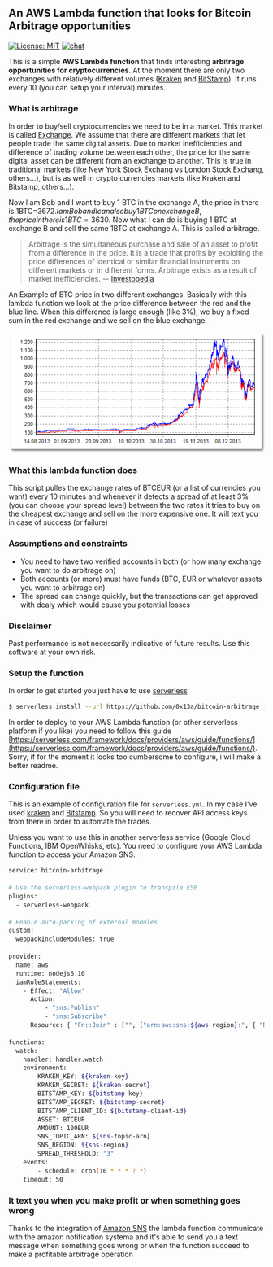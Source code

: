 ## An AWS Lambda function that looks for Bitcoin Arbitrage opportunities

[![License: MIT](https://img.shields.io/badge/License-MIT-green.svg)](https://opensource.org/licenses/MIT) [![chat](https://badges.gitter.im/bitcoin-arbitrage/Lobby.svg)](https://gitter.im/bitcoin-arbitrage/Lobby?utm_source=badge&utm_medium=badge&utm_campaign=pr-badge&utm_content=badge)

This is a simple **AWS Lambda function** that finds interesting **arbitrage opportunities for cryptocurrencies**. At the moment there are only two exchanges with relatively different volumes ([Kraken](https://kraken.com) and [BitStamp](https://bitstamp/com)). It runs every 10 (you can setup your interval) minutes.

### What is arbitrage

In order to buy/sell cryptocurrencies we need to be in a market. This market is called [Exchange](https://en.wikipedia.org/wiki/Digital_currency_exchange). We assume that there are different markets that let people trade the same digital assets. Due to market inefficiencies and difference of trading volume between each other, the price for the same digital asset can be different from an exchange to another. This is true in traditional markets (like New York Stock Exchang vs London Stock Exchang, others...), but is as well in crypto currencies markets (like Kraken and Bitstamp, others...).

Now I am Bob and I want to buy 1 BTC in the exchange A, the price in there is 1BTC=3672$. I am Bob and I can also buy 1 BTC on exchange B, the price in there is 1BTC=3630$. Now what I can do is buying 1 BTC at exchange B and sell the same 1BTC at exchange A. This is called arbitrage.

> Arbitrage is the simultaneous purchase and sale of an asset to profit from a difference in the price. It is a trade that profits by exploiting the price differences of identical or similar financial instruments on different markets or in different forms. Arbitrage exists as a result of market inefficiencies. -- [Investopedia](http://www.investopedia.com/terms/a/arbitrage.asp#ixzz4tS44jciY)

An Example of BTC price in two different exchanges. Basically with this lambda function we look at the price difference between the red and the blue line. When this difference is large enough (like 3%), we buy a fixed sum in the red exchange and we sell on the blue exchange.

![](image.png)

### What this lambda function does

This script pulles the exchange rates of BTCEUR (or a list of currencies you want) every 10 minutes and whenever it detects a spread of at least 3% (you can choose your spread level) between the two rates it tries to buy on the cheapest exchange and sell on the more expensive one. It will text you in case of success (or failure)

### Assumptions and constraints
- You need to have two verified accounts in both (or how many exchange you want to do arbitrage on)
- Both accounts (or more) must have funds (BTC, EUR or whatever assets you want to arbitrage on)
- The spread can change quickly, but the transactions can get approved with dealy which would cause you potential losses

### Disclaimer

Past performance is not necessarily indicative of future results. Use this software at your own risk.

### Setup the function

In order to get started you just have to use [serverless](http://serverless.com)

```sh
$ serverless install --url https://github.com/0x13a/bitcoin-arbitrage --name my-btc-arbitrage
```

In order to deploy to your AWS Lambda function (or other serverless platform if you like) you need to follow this guide [https://serverless.com/framework/docs/providers/aws/guide/functions/](https://serverless.com/framework/docs/providers/aws/guide/functions/). Sorry, if for the moment it looks too cumbersome to configure, i will make a better readme.

### Configuration file

This is an example of configuration file for `serverless.yml`. In my case I've used [kraken](https://kraken.com) and [Bitstamp](https://bitstamp.com). So you will need to recover API access keys from there in order to automate the trades.

Unless you want to use this in another serverless service (Google Cloud Functions, IBM OpenWhisks, etc). You need to configure your AWS Lambda function to access your Amazon SNS.

```sh
service: bitcoin-arbitrage

# Use the serverless-webpack plugin to transpile ES6
plugins:
  - serverless-webpack

# Enable auto-packing of external modules
custom:
  webpackIncludeModules: true

provider:
  name: aws
  runtime: nodejs6.10
  iamRoleStatements:
    - Effect: "Allow"
      Action:
          - "sns:Publish"
          - "sns:Subscribe"
      Resource: { "Fn::Join" : ["", ["arn:aws:sns:${aws-region}:", { "Ref" : "${aws-account-id}" }, ":${aws-arn}" ] ]  }

functions:
  watch:
    handler: handler.watch
    environment:
        KRAKEN_KEY: ${kraken-key}
        KRAKEN_SECRET: ${kraken-secret}
        BITSTAMP_KEY: ${bitstamp-key}
        BITSTAMP_SECRET: ${bitstamp-secret}
        BITSTAMP_CLIENT_ID: ${bitstamp-client-id}
        ASSET: BTCEUR
        AMOUNT: 100EUR
        SNS_TOPIC_ARN: ${sns-topic-arn}
        SNS_REGION: ${sns-region}
        SPREAD_THRESHOLD: "3"
    events:
        - schedule: cron(10 * * * ? *)
    timeout: 50
```

### It text you when you make profit or when something goes wrong

Thanks to the integration of [Amazon SNS](https://aws.amazon.com/sns) the lambda function communicate with the amazon notification systema and it's able to send you a text message when something goes wrong or when the function succeed to make a profitable arbitrage operation

